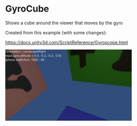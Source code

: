 # GyroCube
Shows a cube around the viewer that moves by the gyro

Created from this example (with some changes):

https://docs.unity3d.com/ScriptReference/Gyroscope.html

<img src="img.png" width="400"></img>
